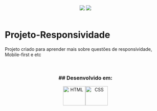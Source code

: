 
<div align="center">
<img src="https://i.imgur.com/bmJ0BbK.jpg">
<img src="https://i.imgur.com/qRDykLu.jpg">
</div>
<br>

# Projeto-Responsividade
Projeto criado para aprender mais sobre questões de responsividade, Mobile-first e etc

<br>
<h3 align="center"> ## Desenvolvido em:</h3>
<div align="center">
<img align="center" alt="HTML" height="60" width="70" src="https://cdn.worldvectorlogo.com/logos/html-1.svg"><img align="center" alt="CSS" height="60" width="70" src="https://cdn.worldvectorlogo.com/logos/css-3.svg">
</div>
